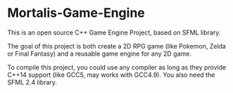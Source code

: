# Mortalis-Game-Engine

This is an open source C++ Game Engine Project, based on SFML library.

The goal of this project is both create a 2D RPG game (like Pokemon, Zelda or Final Fantasy) and a reusable game engine for any 2D game.

To compile this project, you could use any compiler as long as they provide C++14 support (like GCC5, may works with GCC4.9). You also need the SFML 2.4 library.
